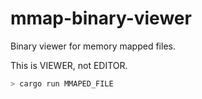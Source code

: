 # mmap-binary-viewer

Binary viewer for memory mapped files.

This is VIEWER, not EDITOR.

```sh
> cargo run MMAPED_FILE
```

